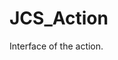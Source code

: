 <!--
   - $File: JCS_Action.html $
   - $Date: 2018-10-01 14:32:45 $
   - $Revision: $
   - $Creator: Jen-Chieh Shen $
   - $Notice: See LICENSE.txt for modification and distribution information
   -                   Copyright © 2018 by Shen, Jen-Chieh $
-->


<div id="content-header">
  <h1>JCS_Action</h1>
</div>

<p>
  Interface of the action.
</p>
